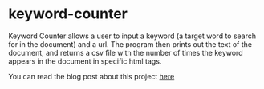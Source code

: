 # keyword-counter

Keyword Counter allows a user to input a keyword (a target word to search for in the document) and a url. The program then prints out the text of the document, and returns a csv file with the number of times the keyword appears in the document in specific html tags.

You can read the blog post about this project <a href="https://nowcodethis.com/keyword-counter-python-project/">here</a>

